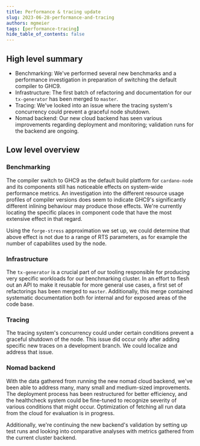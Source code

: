 ```yaml
---
title: Performance & tracing update
slug: 2023-06-28-performance-and-tracing
authors: mgmeier
tags: [performance-tracing]
hide_table_of_contents: false
---
```


## High level summary

* Benchmarking: We've performed several new benchmarks and a performance investigation in preparation of switching the default compiler to GHC9.
* Infrastructure: The first batch of refactoring and documentation for our `tx-generator` has been merged to `master`.
* Tracing: We've looked into an issue where the tracing system's concurrency could prevent a graceful node shutdown.
* Nomad backend: Our new cloud backend has seen various improvements regarding deployment and monitoring; validation runs for the backend are ongoing.


## Low level overview

### Benchmarking

The compiler switch to GHC9 as the default build platform for `cardano-node` and its components still has noticeable effects on system-wide performance metrics. An investigation into the different resource usage profiles of compiler versions does seem to indicate GHC9's significantly different inlining behaviour may produce those effects. We're currently locating the specific places in component code that have the most extensive effect in that regard.  
  
Using the `forge-stress` approximation we set up, we could determine that above effect is not due to a range of RTS parameters, as for example the number of capabilites used by the node.

### Infrastructure

The `tx-generator` is a crucial part of our tooling responsible for producing very specific workloads for our benchmarking cluster. In an effort to flesh out an API to make it reusable for more general use cases, a first set of refactorings has been merged to `master`. Additionally, this merge contained systematic documentation both for internal and for exposed areas of the code base.

### Tracing

The tracing system's concurrency could under certain conditions prevent a graceful shutdown of the node. This issue did occur only after adding specific new traces on a development branch. We could localize and address that issue.

### Nomad backend

With the data gathered from running the new nomad cloud backend, we've been able to address many, many small and medium-sized improvements. The deployment process has been restructured for better efficiency, and the healthcheck system could be fine-tuned to recognize severity of various conditions that might occur. Optimization of fetching all run data from the cloud for evaluation is in progress.

Additionally, we're continuing the new backend's validation by setting up test runs and looking into comparative analyses with metrics gathered from the current cluster backend.
